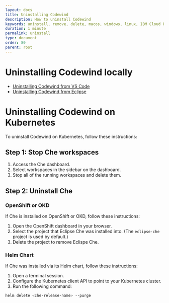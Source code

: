 ```yaml
---
layout: docs
title: Uninstalling Codewind
description: How to uninstall Codewind
keywords: uninstall, remove, delete, macos, windows, linux, IBM Cloud Private, uninstall on Linux or MacOS, uninstall on Windows, uninstall Codewind in Kubernetes, Kubernetes
duration: 1 minute
permalink: uninstall
type: document
order: 80
parent: root
---
```


# Uninstalling Codewind locally

- [Uninstalling Codewind from VS Code](mdt-vsc-uninstall.html)
- [Uninstalling Codewind from Eclipse](mdteclipseuninstall.html)

# Uninstalling Codewind on Kubernetes

To uninstall Codewind on Kubernetes, follow these instructions:

## Step 1: Stop Che workspaces
1. Access the Che dashboard.
2. Select workspaces in the sidebar on the dashboard.
3. Stop all of the running workspaces and delete them.

## Step 2: Uninstall Che

### OpenShift or OKD
If Che is installed on OpenShift or OKD, follow these instructions:
1. Open the OpenShift dashboard in your browser.
2. Select the project that Eclipse Che was installed into. (The `eclipse-che` project is used by default.)
3. Delete the project to remove Eclispe Che.

### Helm Chart
If Che was installed via its Helm chart, follow these instructions:
1. Open a terminal session.
2. Configure the Kubernetes client API to point to your Kubernetes cluster.
3. Run the following command:
```bash
helm delete <che-release-name> --purge
```
